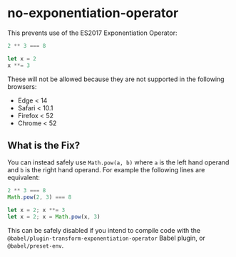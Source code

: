 # no-exponentiation-operator

This prevents use of the ES2017 Exponentiation Operator:

```js
2 ** 3 === 8

let x = 2
x **= 3
```

These will not be allowed because they are not supported in the following browsers:

 - Edge < 14
 - Safari < 10.1
 - Firefox < 52
 - Chrome < 52

## What is the Fix?

You can instead safely use `Math.pow(a, b)` where `a` is the left hand operand
and `b` is the right hand operand. For example the following lines are
equivalent:

```js
2 ** 3 === 8
Math.pow(2, 3) === 8

let x = 2; x **= 3
let x = 2; x = Math.pow(x, 3)
```

This can be safely disabled if you intend to compile code with the `@babel/plugin-transform-exponentiation-operator` Babel plugin, or `@babel/preset-env`.
